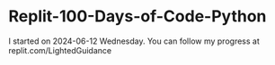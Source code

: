 # Replit-100-Days-of-Code-Python

I started on 2024-06-12 Wednesday.
You can follow my progress at replit.com/LightedGuidance
